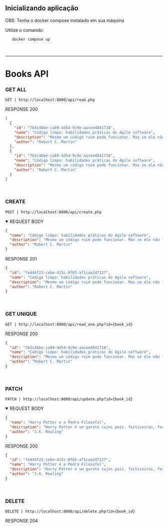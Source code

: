 ## Inicializando aplicação

OBS: Tenha o docker compose instalado em sua máquina

Utilize o comando:

```bash
   docker compose up
```

<br/>

<hr/>

# Books API

### GET ALL

`GET | http://localhost:8000/api/read.php`

RESPONSE 200

```json
[
  {
    "id": "7b3c4bbe-ca89-4d54-9c9e-aaceed841718",
    "name": "Código limpo: habilidades práticas do Agile software",
    "description": "Mesmo um código ruim pode funcionar. Mas se ele não for limpo, pode acabar com uma empresa de desenvolvimento.",
    "author": "Robert C. Martin"
  },
  {
    "id": "7b3c4bbe-ca89-4d54-9c9e-aaceed841718",
    "name": "Código limpo: habilidades práticas do Agile software",
    "description": "Mesmo um código ruim pode funcionar. Mas se ele não for limpo, pode acabar com uma empresa de desenvolvimento.",
    "author": "Robert C. Martin"
  }
]
```

<br/>

### CREATE

`POST | http://localhost:8000/api/create.php`

<details open>
 <summary>REQUEST BODY</summary>

```json
{
  "name": "Código limpo: habilidades práticas do Agile software",
  "description": "Mesmo um código ruim pode funcionar. Mas se ele não for limpo, pode acabar com uma empresa de desenvolvimento.",
  "author": "Robert C. Martin"
}
```
</details>

RESPONSE 201

```json
{
  "id": "fe444f23-cebe-415c-8f65-af1caa2d7127",
  "name": "Código limpo: habilidades práticas do Agile software",
  "description": "Mesmo um código ruim pode funcionar. Mas se ele não for limpo, pode acabar com uma empresa de desenvolvimento.",
  "author": "Robert C. Martin"
}
```

<br/>

### GET UNIQUE

`GET | http://localhost:8000/api/read_one.php?id={book_id}`

RESPONSE 200

```json
{
  "id": "7b3c4bbe-ca89-4d54-9c9e-aaceed841718",
  "name": "Código limpo: habilidades práticas do Agile software",
  "description": "Mesmo um código ruim pode funcionar. Mas se ele não for limpo, pode acabar com uma empresa de desenvolvimento.",
  "author": "Robert C. Martin"
}
```

<br/>

### PATCH

`PATCH | http://localhost:8000/api/update.php?id={book_id}`

<details open>
 <summary>REQUEST BODY</summary>

```json
{
  "name": "Harry Potter e a Pedra Filosofal",
  "description": "Harry Potter é um garoto cujos pais, feiticeiros, foram assassinados por um poderosíssimo bruxo quando ele ainda era um bebê. Ele foi levado, então, para a casa dos tios que nada tinham a ver com o sobrenatural.",
  "author": "J.K. Rowling"
}
```

</details>

RESPONSE 200

```json
{
  "id": "fe444f23-cebe-415c-8f65-af1caa2d7127",
  "name": "Harry Potter e a Pedra Filosofal",
  "description": "Harry Potter é um garoto cujos pais, feiticeiros, foram assassinados por um poderosíssimo bruxo quando ele ainda era um bebê. Ele foi levado, então, para a casa dos tios que nada tinham a ver com o sobrenatural.",
  "author": "J.K. Rowling"
}
```

<br/>

### DELETE

`DELETE | http://localhost:8000/api/delete.php?id={book_id}`

RESPONSE 204